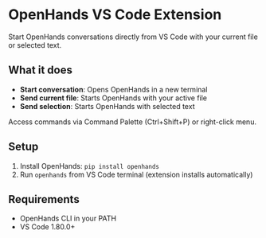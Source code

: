 # OpenHands VS Code Extension

Start OpenHands conversations directly from VS Code with your current file or selected text.

## What it does

- **Start conversation**: Opens OpenHands in a new terminal
- **Send current file**: Starts OpenHands with your active file
- **Send selection**: Starts OpenHands with selected text

Access commands via Command Palette (Ctrl+Shift+P) or right-click menu.

## Setup

1. Install OpenHands: `pip install openhands`
2. Run `openhands` from VS Code terminal (extension installs automatically)

## Requirements

- OpenHands CLI in your PATH
- VS Code 1.80.0+
